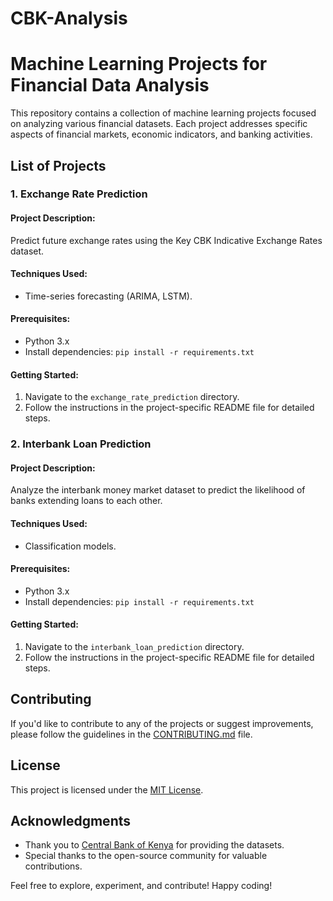 # CBK-Analysis

# Machine Learning Projects for Financial Data Analysis

This repository contains a collection of machine learning projects focused on analyzing various financial datasets. Each project addresses specific aspects of financial markets, economic indicators, and banking activities.

## List of Projects

### 1. Exchange Rate Prediction

#### Project Description:
Predict future exchange rates using the Key CBK Indicative Exchange Rates dataset.

#### Techniques Used:
- Time-series forecasting (ARIMA, LSTM).

#### Prerequisites:
- Python 3.x
- Install dependencies: `pip install -r requirements.txt`

#### Getting Started:
1. Navigate to the `exchange_rate_prediction` directory.
2. Follow the instructions in the project-specific README file for detailed steps.

### 2. Interbank Loan Prediction

#### Project Description:
Analyze the interbank money market dataset to predict the likelihood of banks extending loans to each other.

#### Techniques Used:
- Classification models.

#### Prerequisites:
- Python 3.x
- Install dependencies: `pip install -r requirements.txt`

#### Getting Started:
1. Navigate to the `interbank_loan_prediction` directory.
2. Follow the instructions in the project-specific README file for detailed steps.

<!-- Repeat the above structure for each project -->

## Contributing

If you'd like to contribute to any of the projects or suggest improvements, please follow the guidelines in the [CONTRIBUTING.md](CONTRIBUTING.md) file.

## License

This project is licensed under the [MIT License](LICENSE).

## Acknowledgments

- Thank you to [Central Bank of Kenya](https://www.centralbank.go.ke/) for providing the datasets.
- Special thanks to the open-source community for valuable contributions.

Feel free to explore, experiment, and contribute! Happy coding!

```

